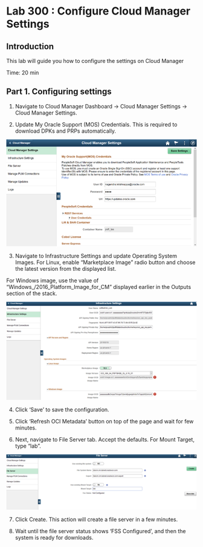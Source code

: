 # Lab 300 : Configure Cloud Manager Settings

## Introduction
This lab will guide you how to configure the settings on Cloud Manager

Time: 20 min

## Part 1. Configuring settings

1.	Navigate to Cloud Manager Dashboard -> Cloud Manager Settings -> Cloud Manager Settings.

2.	Update My Oracle Support (MOS) Credentials.  This is required to download DPKs and PRPs automatically. 

![](./images/1.png "")

3.	Navigate to Infrastructure Settings and update Operating System Images. For Linux, enable “Marketplace Image” radio button and choose the latest version from the displayed list.

For Windows image, use the value of “Windows_/2016_Platform_Image_for_CM” displayed earlier in the Outputs section of the stack.
 
![](./images/2.png "")

4.	Click ‘Save’ to save the configuration. 

5.	Click ‘Refresh OCI Metadata’ button on top of the page and wait for few minutes.

6.	Next, navigate to File Server tab.  Accept the defaults.   For Mount Target, type “lab”.

![](./images/3.png "")

7.	Click Create.  This action will create a file server in a few minutes. 

8.	Wait until the file server status shows ‘FSS Configured’, and then the system is ready for downloads. 





